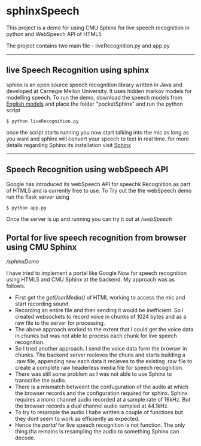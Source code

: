 # sphinxSpeech
This project is a demo for using CMU Sphinx for live speech recognition in python and WebSpeech API of HTML5

The project contains two main file - liveRecognition.py and app.py

***
## live Speech Recognition using sphinx
sphinx is an open source speech recognition library written in Java and developed at Carnegie Mellon University. It uses hidden markov models for modelling speech. To run the demo, download the speech models from [English models](https://drive.google.com/folderview?id=0Bw00am7cLinWNWE4RnZuZkw5ODA&usp=sharing) and place the folder "pocketSphinx" and run the python script

```
$ python liveRecognition.py
```
once the script starts running you now start talking into the mic as long as you want and sphinx will convert your speech to text in real time.
for more details regarding Sphinx its installation visit [Sphinx](http://cmusphinx.sourceforge.net/)
***
## Speech Recognition using webSpeech API
Google has introduced its webSpeech API for speechk Recognition as part of HTML5 and is currently free to use. To Try out the the webSpeech demo run the flask server using
```
$ python app.py
```
Once the server is up and running you can try it out at */webSpeech*

## Portal for live speech recognition from browser using CMU Sphinx
*/sphinxDemo*

I have tried to implement a portal like Google Now for speech recognition using HTML5 and CMU Sphinx at the backend. My approach was as follows.

* First get the *getUserMedia()* of HTML working to access the mic and start recording sound.
* Recording an entire file and then sending it would be inefficient. So i created websockets to record voice in chunks of 1024 bytes and as a raw file to the server for processing.
* The above approach worked to the extent that I could get the voice data in chunks but was not able to process each chunk for live speech recognition.
* So I tried another approach. I send the voice data form the browser in chunks. The backend server recieves the chuns and starts building a .raw file, appending new each data it recieves to the existing .raw file to create a complete raw headerless media file for speech recognition.
* There was still some problem as I was not able to use Sphinx to transcribe the audio.
* There is a mismatch betweent the confuguration of the audio at which the browser records and the configuration required for sphinx. Sphinx requires a mono channel audio recorded at a sample rate of 16kHz. But the browser records a dual channel audio sampled at 44.1kHz.
* To try to resample the audio I habe written a couple of functions but they dont seem to work as efficiently as expected.
* Hence the *portal* for live speech recognition is not function. The only thing tha remains is resampling the audio to something Sphinx can decode.
